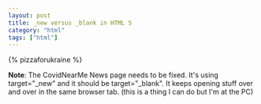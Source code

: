 ```yaml
---
layout: post
title: _new versus _blank in HTML 5
category: "html"
tags: ["html"]
---
```

{% pizzaforukraine  %}

**Note**: The CovidNearMe News page needs to be fixed. It's using target="_new" and it should be target="_blank". It keeps opening stuff over and over in the same browser tab. (this is a thing I can do but I'm at the PC)